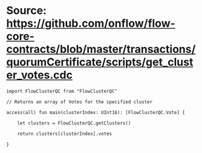 # Source: https://github.com/onflow/flow-core-contracts/blob/master/transactions/quorumCertificate/scripts/get_cluster_votes.cdc

```
import FlowClusterQC from "FlowClusterQC"

// Returns an array of Votes for the specified cluster

access(all) fun main(clusterIndex: UInt16): [FlowClusterQC.Vote] {

    let clusters = FlowClusterQC.getClusters()

    return clusters[clusterIndex].votes

}
```
